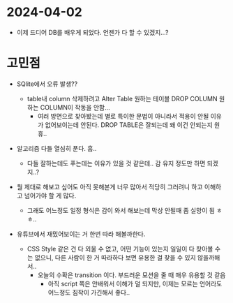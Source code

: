 # 2024-04-02
- 이제 드디어 DB를 배우게 되었다. 언젠가 다 할 수 있겠지...?
  
# 고민점
- SQlite에서 오류 발생??
  - table내 column 삭제하려고 Alter Table 원하는 테이블 DROP COLUMN 원하는 COLUMN이 작동을 안함...
    - 여러 방면으로 찾아봤는데 별로 특이한 문법이 아니라서 적용이 안될 이유가 없어보이는데 안된다. DROP TABLE은 잘되는데 왜 이건 안되는지 원 휴..

- 알고리즘 다들 열심히 푼다. 흠..
  - 다들 잘하는데도 푸는데는 이유가 있을 것 같은데.. 감 유지 정도만 하면 되겠지..?

- 뭘 제대로 해보고 싶어도 아직 못해본게 너무 많아서 적당히 그러려니 하고 이해하고 넘어가야 할 게 많다.
  - 그래도 어느정도 일정 형식은 감이 와서 해보는데 막상 안될때 좀 실망이 됨 ㅎㅎ..

- 유튜브에서 재밌어보이는 거 한번 따라 해볼까한다.
  - CSS Style 같은 건 다 외울 수 없고, 어떤 기능이 있는지 일일이 다 찾아볼 수 는 없으니, 다른 사람이 한 거 따라하다 보면 유용한 걸 찾을 수 있지 않을까해서..
    - 오늘의 수확은 transition 이다. 부드러운 모션을 줄 때 매우 유용할 것 같음
      - 아직 script 쪽은 안배워서 이해가 덜 되지만, 이제는 모르는 언어라도 어느정도 짐작이 가긴해서 좋다.. 